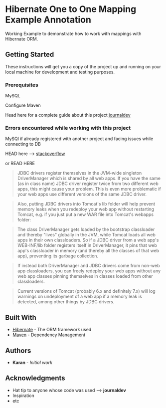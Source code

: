 # Hibernate One to One Mapping Example Annotation

Working Example to demonstrate how to work with mappings with Hibernate ORM.

## Getting Started

These instructions will get you a copy of the project up and running on your local machine for development and testing purposes. 
### Prerequisites

MySQL

Configure Maven

Head here for a complete guide about this project [journaldev](https://www.journaldev.com/2916/hibernate-one-to-one-mapping-example-annotation) 


### Errors encountered while working with this project

MySQl if already registered with another project and facing issues while connecting to DB

HEAD here --> [stackoverflow](https://www.journaldev.com/2916/hibernate-one-to-one-mapping-example-annotation)

or READ HERE


>JDBC drivers register themselves in the JVM-wide singleton DriverManager which is shared by all web apps. If you have the same (as in class name) JDBC driver register twice from two different web apps, this might cause your problem. This is even more problematic if your web apps use different versions of the same JDBC driver.

>Also, putting JDBC drivers into Tomcat's lib folder will help prevent memory leaks when you redeploy your web app without restarting Tomcat, e.g. if you just put a new WAR file into Tomcat's webapps folder:

>The class DriverManager gets loaded by the bootstrap classloader and thereby "lives" globally in the JVM, while Tomcat loads all web apps in their own classloaders. So if a JDBC driver from a web app's WEB-INF/lib folder registers itself in DriverManager, it pins that web app's classloader in memory (and thereby all the classes of that web app), preventing its garbage collection.

>If instead both DriverManager and JDBC drivers come from non-web app classloaders, you can freely redeploy your web apps without any web app classes pinning themselves in classes loaded from other classloaders.

>Current versions of Tomcat (probably 6.x and definitely 7.x) will log warnings on undeployment of a web app if a memory leak is detected, among other things by JDBC drivers.



## Built With

* [Hibernate](https://mvnrepository.com/artifact/org.hibernate) - The ORM framework used
* [Maven](https://maven.apache.org/) - Dependency Management


## Authors

* **Karan** - *Initial work* 


## Acknowledgments

* Hat tip to anyone whose code was used --> **journaldev**
* Inspiration
* etc
